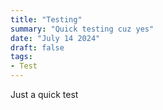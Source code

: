```yaml
---
title: "Testing"
summary: "Quick testing cuz yes"
date: "July 14 2024"
draft: false
tags:
- Test
---
```


Just a quick test